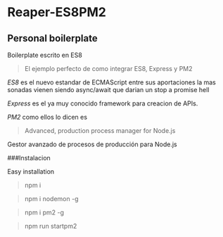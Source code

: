 # Reaper-ES8PM2
## **Personal boilerplate**
Boilerplate escrito en ES8
> El ejemplo perfecto de como integrar ES8, Express y PM2

*ES8* es el nuevo estandar de ECMAScript entre sus aportaciones la mas sonadas vienen siendo async/await que darian un stop a promise hell 

*Express* es el ya muy conocido framework para creacion de APIs.

*PM2* como ellos lo dicen es 
> Advanced, production process manager for Node.js 

Gestor avanzado de procesos de producción para Node.js

###Instalacion 

Easy installation

> npm i

> npm i nodemon -g

> npm i pm2 -g

> npm run startpm2